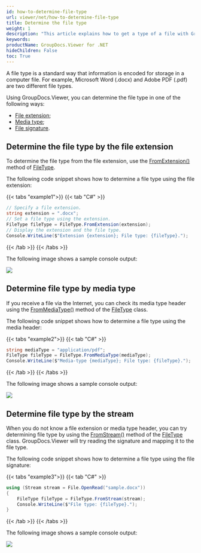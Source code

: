 ```yaml
---
id: how-to-determine-file-type
url: viewer/net/how-to-determine-file-type
title: Determine the file type
weight: 1
description: "This article explains how to get a type of a file with GroupDocs.Viewer for .NET using .NET / C#."
keywords: 
productName: GroupDocs.Viewer for .NET
hideChildren: False
toc: True
---
```

A file type is a standard way that information is encoded for storage in a computer file. For example, Microsoft Word (.docx) and Adobe PDF (.pdf) are two different file types.

Using GroupDocs.Viewer, you can determine the file type in one of the following ways:
* [File extension](#determine-file-type-by-the-file-extension);
* [Media type](#determine-file-type-by-media-type);
* [File signature](#determine-file-type-by-stream).

## Determine the file type by the file extension

To determine the file type from the file extension, use the [FromExtension()](https://reference.groupdocs.com/viewer/net/groupdocs.viewer/filetype/fromextension/#fromextension) method of [FileType](https://reference.groupdocs.com/viewer/net/groupdocs.viewer/filetype/).

The following code snippet shows how to determine a file type using the file extension:

{{< tabs "example1">}}
{{< tab "C#" >}}
```csharp
// Specify a file extension.
string extension = ".docx";
// Set a file type using the extension.
FileType fileType = FileType.FromExtension(extension);
// Display the extension and the file type.
Console.WriteLine($"Extension {extension}; File type: {fileType}.");
```
{{< /tab >}}
{{< /tabs >}}

The following image shows a sample console output:

![](/viewer/net/images/how-to-determine-file-type.png)

## Determine file type by media type

If you receive a file via the Internet, you can check its media type header using the [FromMediaType()](https://reference.groupdocs.com/viewer/net/groupdocs.viewer/filetype/methods/frommediatype) method of the [FileType](https://reference.groupdocs.com/viewer/net/groupdocs.viewer/filetype) class.

The following code snippet shows how to determine a file type using the media header:

{{< tabs "example2">}}
{{< tab "C#" >}}
```csharp
string mediaType = "application/pdf";
FileType fileType = FileType.FromMediaType(mediaType);
Console.WriteLine($"Media-type {mediaType}; File type: {fileType}.");
```
{{< /tab >}}
{{< /tabs >}}

The following image shows a sample console output:

![](/viewer/net/images/how-to-determine-file-type_1.png)

## Determine file type by the stream

When you do not know a file extension or media type header, you can try determining file type by using the [FromStream()](https://reference.groupdocs.com/viewer/net/groupdocs.viewer/filetype/methods/fromstream) method of the [FileType](https://reference.groupdocs.com/viewer/net/groupdocs.viewer/filetype) class. GroupDocs.Viewer will try reading the signature and mapping it to the file type.

The following code snippet shows how to determine a file type using the file signature:

{{< tabs "example3">}}
{{< tab "C#" >}}
```csharp
using (Stream stream = File.OpenRead("sample.docx"))
{
    FileType fileType = FileType.FromStream(stream);
    Console.WriteLine($"File type: {fileType}.");
}
```
{{< /tab >}}
{{< /tabs >}}

The following image shows a sample console output:

![](/viewer/net/images/how-to-determine-file-type_2.png)
